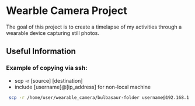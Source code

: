 # Wearble Camera Project

The goal of this project is to create a timelapse of my activities through a wearable device capturing still photos.

## Useful Information

### Example of copying via ssh:

- scp -r [source] [destination]
- include [username]@[ip_address] for non-local machine

```bash
 scp -r /home/user/wearable_camera/bulbasaur-folder username@192.168.1.100:/home/user/copy
```